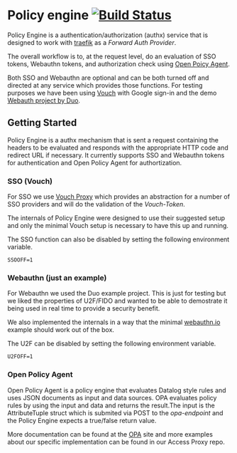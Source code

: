 # Policy engine [![Build Status](https://travis-ci.com/deptofdefense/policyengine.svg?branch=master)](https://travis-ci.com/deptofdefense/policyengine)


Policy Engine is a authentication/authorization (authx) service that is designed 
to work with [traefik](https://traefik.io/) as a _Forward Auth Provider_.

The overall workflow is to, at the request level, do an evaluation of 
SSO tokens, Webauthn tokens, and authorization check using [Open Poicy Agent](https://www.openpolicyagent.org/).

Both SSO and Webauthn are optional and can be both turned off and directed
at any service which provides those functions. For testing purposes we have been
using [Vouch](https://github.com/vouch/vouch-proxy)  with Google sign-in and the 
demo [Webauth  project by Duo](https://github.com/duo-labs/webauthn.io).

## Getting Started

Policy Engine is a authx mechanism  that is sent a request containing the headers 
to be evaluated and responds with the appropriate HTTP code and redirect URL if 
necessary. It currently supports SSO and Webauthn tokens for authentication 
and Open Policy Agent for authortization. 

### SSO (Vouch)

For SSO we use [Vouch Proxy](https://github.com/vouch/vouch-proxy) which provides 
an abstraction for a number of SSO providers and will do the validation of the
 _Vouch-Token_. 

The internals of Policy Engine were designed to use their suggested setup and only 
the minimal Vouch setup is necessary to have this up and running.

The SSO function can also be disabled by setting the following environment variable.

```
SSOOFF=1
```

### Webauthn (just an example)

For Webauthn we used the Duo example project. This is just for testing but we liked
 the properties of U2F/FIDO and wanted to be able to demostrate it being used 
in real time to provide a security benefit.

We also implemented the internals in a way that the minimal [webauthn.io](https://github.com/duo-labs/webauthn.io) example should work out of the box.

 The U2F can be disabled by setting the following environment variable.

```
U2FOFF=1
```

### Open Policy Agent

Open Policy Agent is a policy engine that evaluates Datalog style rules and uses 
JSON documents as input and data sources. OPA evaluates policy rules by using the 
input and data and returns the result.The input is the AttributeTuple struct which
 is submited via POST to the _opa-endpoint_ and the Policy Engine expects a true/false 
return value.

More documentation can be found at the [OPA](https://www.openpolicyagent.org/) site
 and more examples about our specific implementation can be found in our Access Proxy repo.